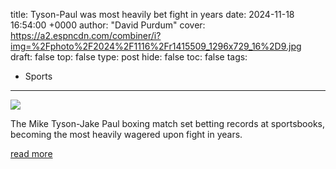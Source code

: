 title: Tyson-Paul was most heavily bet fight in years
date: 2024-11-18 16:54:00 +0000
author: "David Purdum"
cover: https://a2.espncdn.com/combiner/i?img=%2Fphoto%2F2024%2F1116%2Fr1415509_1296x729_16%2D9.jpg
draft: false
top: false
type: post
hide: false
toc: false
tags:
  - Sports
---

![](https://a2.espncdn.com/combiner/i?img=%2Fphoto%2F2024%2F1116%2Fr1415509_1296x729_16%2D9.jpg)

The Mike Tyson-Jake Paul boxing match set betting records at sportsbooks, becoming the most heavily wagered upon fight in years.

[read more](https://www.espn.com/boxing/story/_/id/42466487/mike-tyson-vs-jake-paul-most-heavily-wagered-fight-years)

